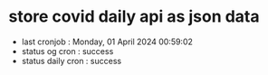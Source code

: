 # store covid daily api as json data

- last cronjob : Monday, 01 April 2024 00:59:02
- status og cron : success
- status daily cron : success
      
      